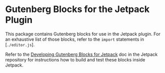 <!-- @format -->

# Gutenberg Blocks for the Jetpack Plugin

This package contains Gutenberg blocks for use in the Jetpack plugin. For an exhaustive list of those blocks, refer to the `import` statements in [`./editor.js`].

Refer to the [Developing Gutenberg Blocks for Jetpack](https://github.com/Automattic/jetpack/blob/3bf312d33b2aa4e1e693642e296fc3995ee74e95/docs/guides/gutenberg-blocks.md) doc in the Jetpack repository for instructions how to build and test these blocks inside Jetpack.
